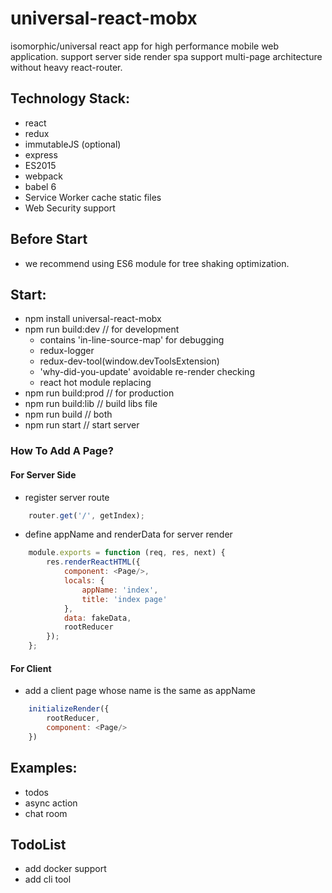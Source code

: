# universal-react-mobx
isomorphic/universal react app for high performance mobile web application.
support server side render spa
support multi-page architecture without heavy react-router.


## Technology Stack:
- react
- redux
- immutableJS (optional)
- express
- ES2015
- webpack
- babel 6
- Service Worker cache static files
- Web Security support

## Before Start
- we recommend using ES6 module for tree shaking optimization.

## Start:
- npm install universal-react-mobx
- npm run build:dev   // for development
    - contains 'in-line-source-map' for debugging
    - redux-logger
    - redux-dev-tool(window.devToolsExtension)
    - 'why-did-you-update' avoidable re-render checking
    - react hot module replacing
- npm run build:prod  // for production
- npm run build:lib   // build libs file
- npm run build       // both
- npm run start       // start server


### How To Add A Page?
#### For Server Side
* register server route
``` javascript
    router.get('/', getIndex);
```
* define appName and renderData for server render
``` javascript
    module.exports = function (req, res, next) {
        res.renderReactHTML({
            component: <Page/>,
            locals: {
                appName: 'index',
                title: 'index page'
            },
            data: fakeData,
            rootReducer
        });
    };
```

#### For Client
* add a client page whose name is the same as appName
``` javascript
    initializeRender({
        rootReducer,
        component: <Page/>
    })
```

## Examples:
* todos
* async action
* chat room

## TodoList
* add docker support
* add cli tool

